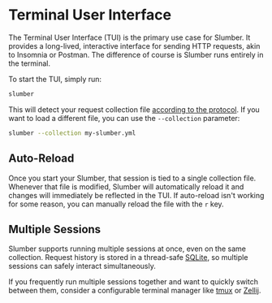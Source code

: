 # Terminal User Interface

The Terminal User Interface (TUI) is the primary use case for Slumber. It provides a long-lived, interactive interface for sending HTTP requests, akin to Insomnia or Postman. The difference of course is Slumber runs entirely in the terminal.

To start the TUI, simply run:

```sh
slumber
```

This will detect your request collection file [according to the protocol](../api/request_collection/index.md#format--loading). If you want to load a different file, you can use the `--collection` parameter:

```sh
slumber --collection my-slumber.yml
```

## Auto-Reload

Once you start your Slumber, that session is tied to a single collection file. Whenever that file is modified, Slumber will automatically reload it and changes will immediately be reflected in the TUI. If auto-reload isn't working for some reason, you can manually reload the file with the `r` key.

## Multiple Sessions

Slumber supports running multiple sessions at once, even on the same collection. Request history is stored in a thread-safe [SQLite](https://www.sqlite.org/index.html), so multiple sessions can safely interact simultaneously.

If you frequently run multiple sessions together and want to quickly switch between them, consider a configurable terminal manager like [tmux](https://github.com/tmux/tmux/wiki) or [Zellij](https://zellij.dev/).
